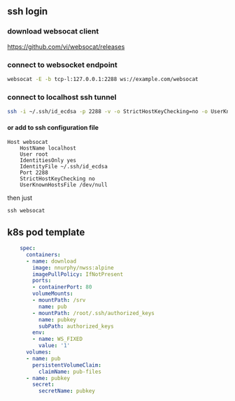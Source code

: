 ## ssh login

### download websocat client
https://github.com/vi/websocat/releases


### connect to websocket endpoint
``` bash
websocat -E -b tcp-l:127.0.0.1:2288 ws://example.com/websocat
```

### connect to localhost ssh tunnel
``` bash
ssh -i ~/.ssh/id_ecdsa -p 2288 -v -o StrictHostKeyChecking=no -o UserKnownHostsFile=/dev/null root@localhost
```

#### or add to ssh configuration file
```
Host websocat
    HostName localhost
    User root
    IdentitiesOnly yes
    IdentityFile ~/.ssh/id_ecdsa
    Port 2288
    StrictHostKeyChecking no
    UserKnownHostsFile /dev/null
```

then just
```
ssh websocat
```


## k8s pod template
```yaml
    spec:
      containers:
      - name: download
        image: nnurphy/nwss:alpine
        imagePullPolicy: IfNotPresent
        ports:
        - containerPort: 80
        volumeMounts:
        - mountPath: /srv
          name: pub
        - mountPath: /root/.ssh/authorized_keys
          name: pubkey
          subPath: authorized_keys
        env:
        - name: WS_FIXED
          value: '1'
      volumes:
      - name: pub
        persistentVolumeClaim:
          claimName: pub-files
      - name: pubkey
        secret:
          secretName: pubkey
```